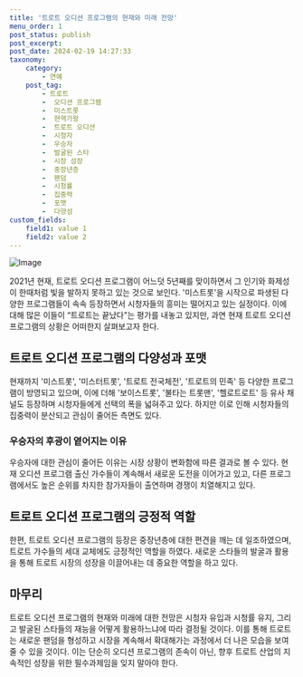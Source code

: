 ```yaml
---
title: '트로트 오디션 프로그램의 현재와 미래 전망'
menu_order: 1
post_status: publish
post_excerpt: 
post_date: 2024-02-19 14:27:33
taxonomy:
    category:
        - 연예
    post_tag:
        - 트로트
        -  오디션 프로그램
        -  미스트롯
        -  현역가왕
        -  트로트 오디션
        -  시청자
        -  우승자
        -  발굴된 스타
        -  시장 성장
        -  중장년층
        -  팬덤
        -  시청률
        -  집중력
        -  포맷
        -  다양성
custom_fields:
    field1: value 1
    field2: value 2
---
```


![Image](https://ssl.pstatic.net/mimgnews/image/119/2024/02/19/0002800800_001_20240219072601225.jpeg?type=w540)

2021년 현재, 트로트 오디션 프로그램이 어느덧 5년째를 맞이하면서 그 인기와 화제성이 한때처럼 빛을 발하지 못하고 있는 것으로 보인다. '미스트롯'을 시작으로 파생된 다양한 프로그램들이 속속 등장하면서 시청자들의 흥미는 떨어지고 있는 실정이다. 이에 대해 많은 이들이 “트로트는 끝났다”는 평가를 내놓고 있지만, 과연 현재 트로트 오디션 프로그램의 상황은 어떠한지 살펴보고자 한다.
## 트로트 오디션 프로그램의 다양성과 포맷
현재까지 '미스트롯', '미스터트롯', '트로트 전국체전', '트로트의 민족' 등 다양한 프로그램이 방영되고 있으며, 이에 더해 '보이스트롯', '불타는 트롯맨', '헬로트로트' 등 유사 채널도 등장하며 시청자들에게 선택의 폭을 넓혀주고 있다. 하지만 이로 인해 시청자들의 집중력이 분산되고 관심이 줄어든 측면도 있다.
### 우승자의 후광이 옅어지는 이유
우승자에 대한 관심이 줄어든 이유는 시장 상황이 변화함에 따른 결과로 볼 수 있다. 현재 오디션 프로그램 출신 가수들이 계속해서 새로운 도전을 이어가고 있고, 다른 프로그램에서도 높은 순위를 차지한 참가자들이 출연하며 경쟁이 치열해지고 있다.
## 트로트 오디션 프로그램의 긍정적 역할
한편, 트로트 오디션 프로그램의 등장은 중장년층에 대한 편견을 깨는 데 일조하였으며, 트로트 가수들의 세대 교체에도 긍정적인 역할을 하였다. 새로운 스타들의 발굴과 활용을 통해 트로트 시장의 성장을 이끌어내는 데 중요한 역할을 하고 있다.
## 마무리
트로트 오디션 프로그램의 현재와 미래에 대한 전망은 시청자 유입과 시청률 유지, 그리고 발굴된 스타들의 재능을 어떻게 활용하느냐에 따라 결정될 것이다. 이를 통해 트로트는 새로운 팬덤을 형성하고 시장을 계속해서 확대해가는 과정에서 더 나은 모습을 보여줄 수 있을 것이다. 이는 단순히 오디션 프로그램의 존속이 아닌, 향후 트로트 산업의 지속적인 성장을 위한 필수과제임을 잊지 말아야 한다.
